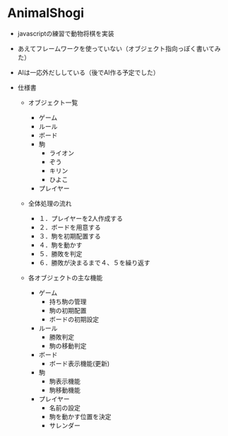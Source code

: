 # AnimalShogi
- javascriptの練習で動物将棋を実装
- あえてフレームワークを使っていない（オブジェクト指向っぽく書いてみた）
- AIは一応外だししている（後でAI作る予定でした）

- 仕様書
    - オブジェクト一覧
        - ゲーム
        - ルール
        - ボード
        - 駒
            - ライオン
            - ぞう
            - キリン
            - ひよこ
        - プレイヤー

    - 全体処理の流れ
        - １．プレイヤーを2人作成する
        - ２．ボードを用意する
        - ３．駒を初期配置する
        - ４．駒を動かす
        - ５．勝敗を判定
        - ６．勝敗が決まるまで４、５を繰り返す

    - 各オブジェクトの主な機能
        - ゲーム
            - 持ち駒の管理
            - 駒の初期配置
            - ボードの初期設定
        - ルール
            - 勝敗判定
            - 駒の移動判定
        - ボード
            - ボード表示機能(更新)
        - 駒
            - 駒表示機能
            - 駒移動機能
        - プレイヤー
            - 名前の設定
            - 駒を動かす位置を決定
            - サレンダー
